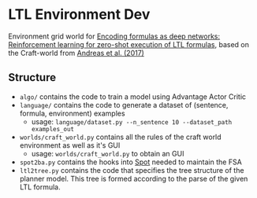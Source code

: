 # LTL Environment Dev

Environment grid world for [Encoding formulas as deep networks: Reinforcement learning for zero-shot execution of LTL formulas](https://arxiv.org/pdf/2006.01110.pdf), based on the Craft-world from [Andreas et al. (2017)](https://arxiv.org/pdf/1611.01796.pdf)

## Structure
* `algo/` contains the code to train a model using Advantage Actor Critic
* `language/` contains the code to generate a dataset of (sentence, formula, environment) examples 
  * usage: `language/dataset.py --n_sentence 10 --dataset_path examples_out`
* `worlds/craft_world.py` contains all the rules of the craft world environment as well as it's GUI
  * usage: `worlds/craft_world.py` to obtain an GUI
* `spot2ba.py` contains the hooks into [Spot](https://spot.lrde.epita.fr/) needed to maintain the FSA
* `ltl2tree.py` contains the code that specifies the tree structure of the planner model. This tree is formed according to the parse of the given LTL formula.
